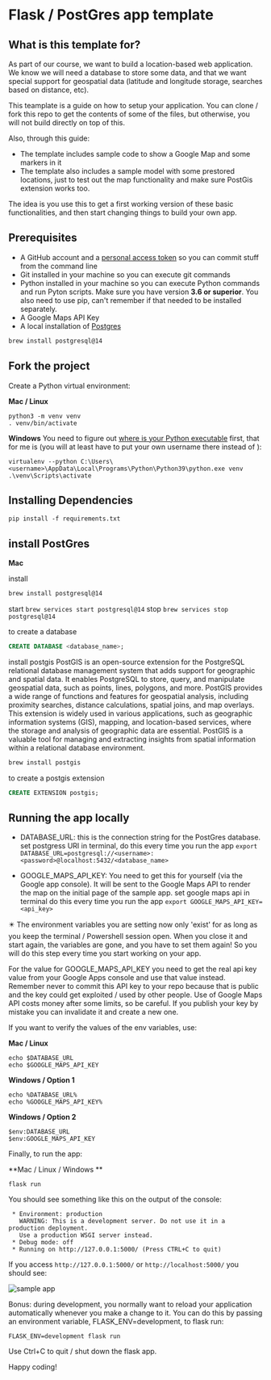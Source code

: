 # Flask / PostGres app template

## What is this template for?

As part of our course, we want to build a location-based web application. We know we will need a database to store some data, and that we want special support for geospatial data (latitude and longitude storage, searches based on distance, etc).

This teamplate is a guide on how to setup your application.
You can clone / fork this repo to get the contents of some of the files, but otherwise, you will not build directly on top of this.

Also, through this guide:

- The template includes sample code to show a Google Map and some markers in it
- The template also includes a sample model with some prestored locations, just to test out the map functionality and make sure PostGis extension works too.

The idea is you use this to get a first working version of these basic functionalities, and then start changing things to build your own app.

## Prerequisites

- A GitHub account and a [personal access token](https://docs.github.com/en/authentication/keeping-your-account-and-data-secure/creating-a-personal-access-token) so you can commit stuff from the command line
- Git installed in your machine so you can execute git commands
- Python installed in your machine so you can execute Python commands and run Pyton scripts. Make sure you have version **3.6 or superior**. You also need to use pip, can't remember if that needed to be installed separately.
- A Google Maps API Key
- A local installation of [Postgres](https://www.postgresql.org/download/)

```bash
brew install postgresql@14
```

## Fork the project

Create a Python virtual environment:

**Mac / Linux**

```
python3 -m venv venv
. venv/bin/activate
```

**Windows**
You need to figure out [where is your Python executable](https://mothergeo-py.readthedocs.io/en/latest/development/how-to/venv-win.html#where-is-python) first, that for me is (you will at least have to put your own username there instead of <username>):

```
virtualenv --python C:\Users\<username>\AppData\Local\Programs\Python\Python39\python.exe venv
.\venv\Scripts\activate
```

## Installing Dependencies

```
pip install -f requirements.txt
```

## install PostGres

**Mac**

install

```bash
brew install postgresql@14
```

start
`brew services start postgresql@14`
stop
`brew services stop postgresql@14`

to create a database

```sql
CREATE DATABASE <database_name>;
```

install postgis
PostGIS is an open-source extension for the PostgreSQL relational database management system that adds support for geographic and spatial data. It enables PostgreSQL to store, query, and manipulate geospatial data, such as points, lines, polygons, and more. PostGIS provides a wide range of functions and features for geospatial analysis, including proximity searches, distance calculations, spatial joins, and map overlays. This extension is widely used in various applications, such as geographic information systems (GIS), mapping, and location-based services, where the storage and analysis of geographic data are essential. PostGIS is a valuable tool for managing and extracting insights from spatial information within a relational database environment.

```bash
brew install postgis
```

to create a postgis extension

```sql
CREATE EXTENSION postgis;
```

## Running the app locally

- DATABASE_URL: this is the connection string for the PostGres database.
  set postgress URI in terminal, do this every time you run the app
  `export DATABASE_URL=postgresql://<username>:<password>@localhost:5432/<database_name>`

- GOOGLE_MAPS_API_KEY: You need to get this for yourself (via the Google app console). It will be sent to the Google Maps API to render the map on the initial page of the sample app.
  set google maps api in terminal do this every time you run the app
  `export GOOGLE_MAPS_API_KEY=<api_key>`

:eight_pointed_black_star: The environment variables you are setting now only 'exist' for as long as you keep the terminal / Powershell session open. When you close it and start again, the variables are gone, and you have to set them again! So you will do this step every time you start working on your app.

For the value for GOOGLE_MAPS_API_KEY you need to get the real api key value from your Google Apps console and use that value instead.
Remember never to commit this API key to your repo because that is public and the key could get exploited / used by other people. Use of Google Maps API costs money after some limits, so be careful. If you publish your key by mistake you can invalidate it and create a new one.

If you want to verify the values of the env variables, use:

**Mac / Linux**

```
echo $DATABASE_URL
echo $GOOGLE_MAPS_API_KEY
```

**Windows / Option 1**

```
echo %DATABASE_URL%
echo %GOOGLE_MAPS_API_KEY%
```

**Windows / Option 2**

```
$env:DATABASE_URL
$env:GOOGLE_MAPS_API_KEY
```

Finally, to run the app:

**Mac / Linux / Windows **

```
flask run
```

You should see something like this on the output of the console:

```
 * Environment: production
   WARNING: This is a development server. Do not use it in a production deployment.
   Use a production WSGI server instead.
 * Debug mode: off
 * Running on http://127.0.0.1:5000/ (Press CTRL+C to quit)
```

If you access `http://127.0.0.1:5000/` or `http://localhost:5000/` you should see:

![sample app](/_readme_assets/Sample-app.png)

Bonus: during development, you normally want to reload your application automatically whenever you make a change to it. You can do this by passing an environment variable, FLASK_ENV=development, to flask run:

```
FLASK_ENV=development flask run
```

Use Ctrl+C to quit / shut down the flask app.

Happy coding!
